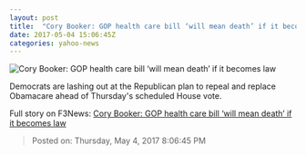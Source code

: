 ```yaml
---
layout: post
title:  "Cory Booker: GOP health care bill ‘will mean death’ if it becomes law"
date: 2017-05-04 15:06:45Z
categories: yahoo-news
---
```


![Cory Booker: GOP health care bill ‘will mean death’ if it becomes law](https://s.yimg.com/uu/api/res/1.2/Xk_Cr05Zs9r_hi607TitRg--/aD04MDQ7dz0xNDI5O3NtPTE7YXBwaWQ9eXRhY2h5b24-/https://s.yimg.com/os/creatr-images/GLB/2017-05-04/aa895ef0-30db-11e7-8990-d9e5188e7ea4_Screen-Shot-2017-05-04-at-11.jpg)

Democrats are lashing out at the Republican plan to repeal and replace Obamacare ahead of Thursday's scheduled House vote.


Full story on F3News: [Cory Booker: GOP health care bill ‘will mean death’ if it becomes law](http://www.f3nws.com/n/SWgZ3F)

> Posted on: Thursday, May 4, 2017 8:06:45 PM
